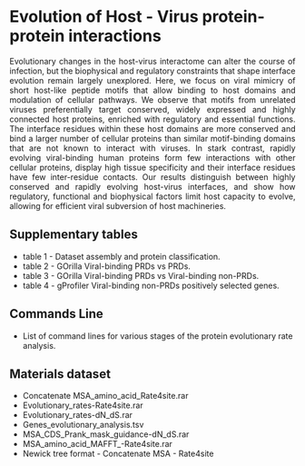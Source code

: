 # Evolution of Host - Virus protein-protein interactions
<p align="justify">
Evolutionary changes in the host-virus interactome can alter the course of infection, but the biophysical and regulatory constraints that shape interface evolution remain largely unexplored. Here, we focus on viral mimicry of short host-like peptide motifs that allow binding to host domains and modulation of cellular pathways. We observe that motifs from unrelated viruses preferentially target conserved, widely expressed and highly connected host proteins, enriched with regulatory and essential functions. The interface residues within these host domains are more conserved and bind a larger number of cellular proteins than similar motif-binding domains that are not known to interact with viruses. In stark contrast, rapidly evolving viral-binding human proteins form few interactions with other cellular proteins, display high tissue specificity and their interface residues have few inter-residue contacts. Our results distinguish between highly conserved and rapidly evolving host-virus interfaces, and show how regulatory, functional and biophysical factors limit host capacity to evolve, allowing for efficient viral subversion of host machineries.
</p>

## Supplementary tables

- table 1 - Dataset assembly and protein classification.
- table 2 - GOrilla Viral-binding PRDs vs PRDs.
- table 3 - GOrilla Viral-binding PRDs vs Viral-binding non-PRDs.
- table 4 - gProfiler Viral-binding non-PRDs positively selected genes.

## Commands Line

- List of command lines for various stages of the protein evolutionary rate analysis.

## Materials dataset

- Concatenate MSA_amino_acid_Rate4site.rar
- Evolutionary_rates-Rate4site.rar
- Evolutionary_rates-dN_dS.rar
- Genes_evolutionary_analysis.tsv
- MSA_CDS_Prank_mask_guidance-dN_dS.rar
- MSA_amino_acid_MAFFT_-Rate4site.rar
- Newick tree format - Concatenate MSA - Rate4site
